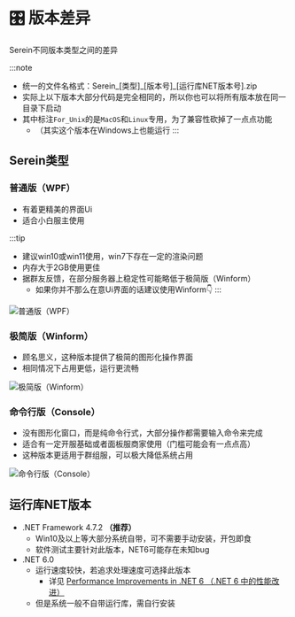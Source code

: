 
# 🎛 版本差异

Serein不同版本类型之间的差异

:::note

- 统一的文件名格式：Serein\_[类型]\_[版本号]\_[运行库NET版本号].zip  
- 实际上以下版本大部分代码是完全相同的，所以你也可以将所有版本放在同一目录下启动
- 其中标注`For_Unix`的是`MacOS`和`Linux`专用，为了兼容性砍掉了一点点功能
  - （其实这个版本在Windows上也能运行
:::

## Serein类型

### 普通版（WPF）

- 有着更精美的界面Ui
- 适合小白服主使用

:::tip

- 建议win10或win11使用，win7下存在一定的渲染问题
- 内存大于2GB使用更佳
- 据群友反馈，在部分服务器上稳定性可能略低于极简版（Winform）
  - 如果你并不那么在意Ui界面的话建议使用Winform👇
:::

![普通版（WPF）](/img/tutorial/differentTypes/wpf.png)

### 极简版（Winform）
  
- 顾名思义，这种版本提供了极简的图形化操作界面
- 相同情况下占用更低，运行更流畅

![极简版（Winform）](/img/tutorial/differentTypes/winform.png)

### 命令行版（Console）

- 没有图形化窗口，而是纯命令行式，大部分操作都需要输入命令来完成
- 适合有一定开服基础或者面板服商家使用（门槛可能会有一点点高）
- 这种版本更适用于群组服，可以极大降低系统占用

![命令行版（Console）](/img/tutorial/differentTypes/console.png)

## 运行库NET版本

- .NET Framework 4.7.2 **（推荐）**
  - Win10及以上等大部分系统自带，可不需要手动安装，开包即食
  - 软件测试主要针对此版本，NET6可能存在未知bug
- .NET 6.0
  - 运行速度较快，若追求处理速度可选择此版本
    - 详见 [Performance Improvements in .NET 6 （.NET 6 中的性能改进）](https://devblogs.microsoft.com/dotnet/performance-improvements-in-net-6/)
  - 但是系统一般不自带运行库，需自行安装
